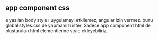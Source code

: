 ## app component css
e yazılan body style ı uygulamayı etkilemez, angular izin vermez. bunu global styles.css de yapmamızı ister. Sadece app component html de oluşturulan html elementlerine style ekleyebiliriz.
